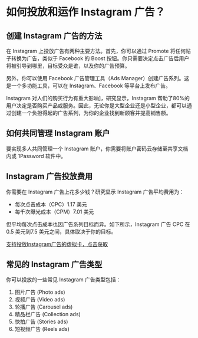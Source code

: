 # 如何投放和运作 Instagram 广告？

## 创建 Instagram 广告的方法
在 Instagram 上投放广告有两种主要方法。首先，你可以通过 Promote 将任何帖子转换为广告，类似于 Facebook 的 Boost 按钮。你只需要决定点击广告后用户将被引导到哪里，目标受众是谁，以及你的广告预算。

另外，你可以使用 Facebook 广告管理工具（Ads Manager）创建广告系列。这是一个多功能工具，可以在 Instagram、Facebook 等平台上发布广告。

Instagram 对人们的购买行为有重大影响]，研究显示，Instagram 帮助了80%的用户决定是否购买产品或服务。因此，无论你是大型企业还是小型企业，都可以通过创建一个负担得起的广告系列，为你的企业找到新顾客并提高销售额。

## 如何共同管理 Instagram 账户
要实现多人共同管理一个 Instagram 账户，你需要将账户密码云存储至共享文档内或 1Password 软件中。

## Instagram 广告投放费用
你需要在 Instagram 广告上花多少钱？研究显示 Instagram 广告平均费用为：

- 每次点击成本（CPC）1.17 美元
- 每千次曝光成本（CPM）7.01 美元

但平均每次点击成本也因广告系列目标而异。如下所示，Instagram 广告 CPC 在 0.5 美元到7.5 美元之间，具体取决于你的目标。

[支持投放Instagram广告的虚拟卡，点击获取](https://gpt.fomepay.com/#/pages/login/index?d=Q3DD80)

## 常见的 Instagram 广告类型
你可以投放的一些常见 Instagram 广告类型包括：

1. 图片广告 (Photo ads)
2. 视频广告 (Video ads)
3. 轮播广告 (Carousel ads)
4. 精品栏广告 (Collection ads)
5. 快拍广告 (Stories ads)
6. 短视频广告 (Reels ads)
